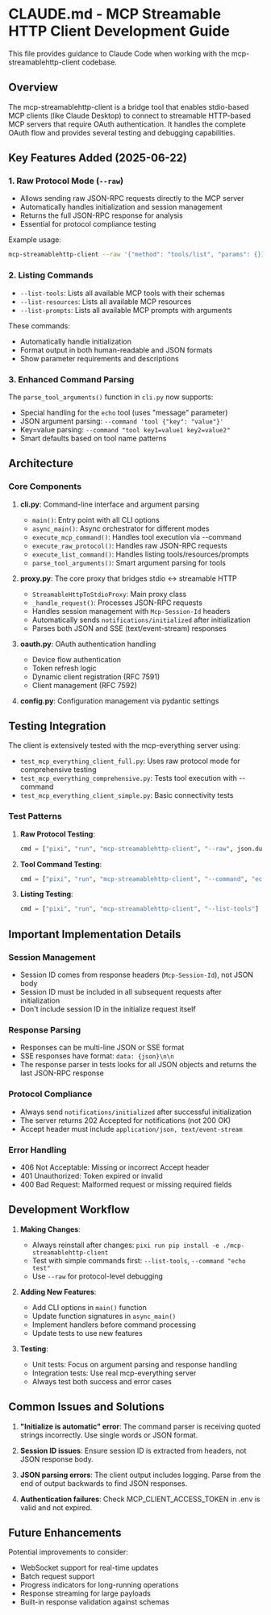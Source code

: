 # CLAUDE.md - MCP Streamable HTTP Client Development Guide

This file provides guidance to Claude Code when working with the mcp-streamablehttp-client codebase.

## Overview

The mcp-streamablehttp-client is a bridge tool that enables stdio-based MCP clients (like Claude Desktop) to connect to streamable HTTP-based MCP servers that require OAuth authentication. It handles the complete OAuth flow and provides several testing and debugging capabilities.

## Key Features Added (2025-06-22)

### 1. Raw Protocol Mode (`--raw`)
- Allows sending raw JSON-RPC requests directly to the MCP server
- Automatically handles initialization and session management
- Returns the full JSON-RPC response for analysis
- Essential for protocol compliance testing

Example usage:
```bash
mcp-streamablehttp-client --raw '{"method": "tools/list", "params": {}}'
```

### 2. Listing Commands
- `--list-tools`: Lists all available MCP tools with their schemas
- `--list-resources`: Lists all available MCP resources
- `--list-prompts`: Lists all available MCP prompts with arguments

These commands:
- Automatically handle initialization
- Format output in both human-readable and JSON formats
- Show parameter requirements and descriptions

### 3. Enhanced Command Parsing
The `parse_tool_arguments()` function in `cli.py` now supports:
- Special handling for the `echo` tool (uses "message" parameter)
- JSON argument parsing: `--command 'tool {"key": "value"}'`
- Key=value parsing: `--command "tool key1=value1 key2=value2"`
- Smart defaults based on tool name patterns

## Architecture

### Core Components

1. **cli.py**: Command-line interface and argument parsing
   - `main()`: Entry point with all CLI options
   - `async_main()`: Async orchestrator for different modes
   - `execute_mcp_command()`: Handles tool execution via --command
   - `execute_raw_protocol()`: Handles raw JSON-RPC requests
   - `execute_list_command()`: Handles listing tools/resources/prompts
   - `parse_tool_arguments()`: Smart argument parsing for tools

2. **proxy.py**: The core proxy that bridges stdio ↔ streamable HTTP
   - `StreamableHttpToStdioProxy`: Main proxy class
   - `_handle_request()`: Processes JSON-RPC requests
   - Handles session management with `Mcp-Session-Id` headers
   - Automatically sends `notifications/initialized` after initialization
   - Parses both JSON and SSE (text/event-stream) responses

3. **oauth.py**: OAuth authentication handling
   - Device flow authentication
   - Token refresh logic
   - Dynamic client registration (RFC 7591)
   - Client management (RFC 7592)

4. **config.py**: Configuration management via pydantic settings

## Testing Integration

The client is extensively tested with the mcp-everything server using:
- `test_mcp_everything_client_full.py`: Uses raw protocol mode for comprehensive testing
- `test_mcp_everything_comprehensive.py`: Tests tool execution with --command
- `test_mcp_everything_client_simple.py`: Basic connectivity tests

### Test Patterns

1. **Raw Protocol Testing**:
   ```python
   cmd = ["pixi", "run", "mcp-streamablehttp-client", "--raw", json.dumps(request)]
   ```

2. **Tool Command Testing**:
   ```python
   cmd = ["pixi", "run", "mcp-streamablehttp-client", "--command", "echo Hello"]
   ```

3. **Listing Testing**:
   ```python
   cmd = ["pixi", "run", "mcp-streamablehttp-client", "--list-tools"]
   ```

## Important Implementation Details

### Session Management
- Session ID comes from response headers (`Mcp-Session-Id`), not JSON body
- Session ID must be included in all subsequent requests after initialization
- Don't include session ID in the initialize request itself

### Response Parsing
- Responses can be multi-line JSON or SSE format
- SSE responses have format: `data: {json}\n\n`
- The response parser in tests looks for all JSON objects and returns the last JSON-RPC response

### Protocol Compliance
- Always send `notifications/initialized` after successful initialization
- The server returns 202 Accepted for notifications (not 200 OK)
- Accept header must include `application/json, text/event-stream`

### Error Handling
- 406 Not Acceptable: Missing or incorrect Accept header
- 401 Unauthorized: Token expired or invalid
- 400 Bad Request: Malformed request or missing required fields

## Development Workflow

1. **Making Changes**:
   - Always reinstall after changes: `pixi run pip install -e ./mcp-streamablehttp-client`
   - Test with simple commands first: `--list-tools`, `--command "echo test"`
   - Use `--raw` for protocol-level debugging

2. **Adding New Features**:
   - Add CLI options in `main()` function
   - Update function signatures in `async_main()`
   - Implement handlers before command processing
   - Update tests to use new features

3. **Testing**:
   - Unit tests: Focus on argument parsing and response handling
   - Integration tests: Use real mcp-everything server
   - Always test both success and error cases

## Common Issues and Solutions

1. **"Initialize is automatic" error**: The command parser is receiving quoted strings incorrectly. Use single words or JSON format.

2. **Session ID issues**: Ensure session ID is extracted from headers, not JSON response body.

3. **JSON parsing errors**: The client output includes logging. Parse from the end of output backwards to find JSON responses.

4. **Authentication failures**: Check MCP_CLIENT_ACCESS_TOKEN in .env is valid and not expired.

## Future Enhancements

Potential improvements to consider:
- WebSocket support for real-time updates
- Batch request support
- Progress indicators for long-running operations
- Response streaming for large payloads
- Built-in response validation against schemas